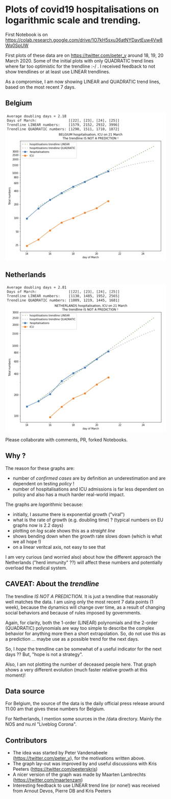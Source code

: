 # Plots of covid19 hospitalisations on logarithmic scale and trending.

First Notebook is on https://colab.research.google.com/drive/1O7kH5sxu36atNYDavtEuw4Vw8Wq0SpUW

First plots of these data are on https://twitter.com/peter_v around 18, 19, 20 March 2020. Some of the initial plots with only QUADRATIC trend lines where far too optimistic for the trendline :-/ . I received feedback to not show trendlines or at least use LINEAR trendlines.

As a compromise, I am now showing LINEAR and QUADRATIC trend lines, based on the most recent 7 days.

## Belgium

![covid19-log-hospital-admissions-belgium](./images/covid19-log-belgium-2020-03-21-LQ.png "covid19 log hospital admissions belgium")

## Netherlands

![covid19-log-hospital-admissions-netherlands](./images/covid19-log-netherlands-2020-03-21-LQ.png "covid19 log hospital admissions netherlands")

Please collaborate with comments, PR, forked Notebooks.

## Why ?

The reason for these graphs are:

* number of _confirmed cases_ are by definition an underestimation and are dependent on testing _policy_ !
* number of hospitalisations and ICU admissions is far less dependent on policy and also has a much harder real-world impact.

The graphs are _logarithmic_ because:

* initially, I assume there is exponential growth ("viral")
* what is the rate of growth (e.g. doubling time) ? (typical numbers on EU graphs now is 2.2 days)
* plotting on _log_ scale shows this as a _straight line_
* shows bending down when the growth rate slows down (which is what we all hope !)
* on a linear veritcal axis, not easy to see that

I am very curious (and worried also) about how the different approach the Netherlands ("herd immunity" ??) will affect these numbers and potentially overload the medical system.

## CAVEAT: About the *trendline*

The trendline *IS NOT A PREDICTION*. It is just a trendline that reasonably well matches the data. I am using only the most recent 7 data points (1 week), because the dynamics will change over time, as a result of changing social behaviors and because of rules imposed by governments.

Again, for clarity, both the 1-order (LINEAR) polynomials and the 2-order (QUADRATIC) polynomials are way too simple to describe the complex behavior for anything more then a short extrapolation. So, do not use this as a prediction ... maybe use as a possible trend for the next days.

So, I _hope_ the trendline can be somewhat of a useful indicator for the next days ?? But, "hope is not a strategy".

Also, I am not plotting the number of deceased people here. That graph shows a very different evolution (much faster relative growth at this moment)!

## Data source

For Belgium, the source of the data is the daily official press release around 11:00 am that gives these numbers for Belgium.

For Netherlands, I mention some sources in the /data directory. Mainly the NOS and nu.nl "Liveblog Corona".

## Contributors

* The idea was started by Peter Vandenabeele (https://twitter.com/peter_v), for the motivations written above.
* The graph lay-out was improved by and useful discussions with Kris Peeters (https://twitter.com/peeterskris)
* A nicer version of the graph was made by Maarten Lambrechts (https://twitter.com/maartenzam)
* Interesting feedback to use LINEAR trend line (or none!) was received from Arnout Devos, Pierre DB and Kris Peeters
